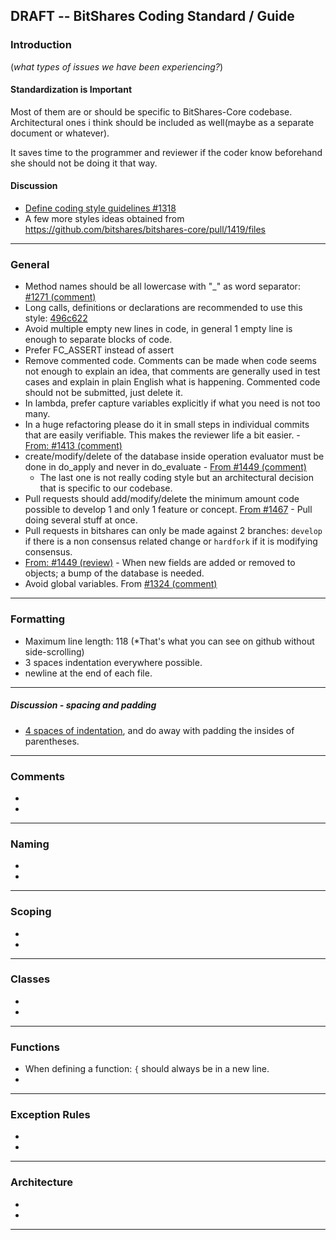 ## DRAFT -- BitShares Coding Standard / Guide

### Introduction
(*what types of issues we have been experiencing?*)

#### Standardization is Important

Most of them are or should be specific to BitShares-Core codebase. Architectural ones i think should be included as well(maybe as a separate document or whatever).

It saves time to the programmer and reviewer if the coder know beforehand she should not be doing it that way.

#### Discussion

- [Define coding style guidelines #1318](https://github.com/bitshares/bitshares-core/issues/1318)
- A few more styles ideas obtained from https://github.com/bitshares/bitshares-core/pull/1419/files

***

### General 
- Method names should be all lowercase with "_" as word separator: [#1271 (comment)](https://github.com/bitshares/bitshares-core/pull/1271#discussion_r224833813)
- Long calls, definitions or declarations are recommended to use this style: [496c622](https://github.com/bitshares/bitshares-core/commit/496c6229e13bd511c2380f9c8d540e68bd65a65d)
- Avoid multiple empty new lines in code, in general 1 empty line is enough to separate blocks of code.
- Prefer FC_ASSERT instead of assert
- Remove commented code. Comments can be made when code seems not enough to explain an idea, that comments are generally used in test cases and explain in plain English what is happening. Commented code should not be submitted, just delete it.
- In lambda, prefer capture variables explicitly if what you need is not too many.
- In a huge refactoring please do it in small steps in individual commits that are easily verifiable. This makes the reviewer life a bit easier. - [From: #1413 (comment)](https://github.com/bitshares/bitshares-core/pull/1413#issuecomment-437932230)
- create/modify/delete of the database inside operation evaluator must be done in do_apply and never in do_evaluate - [From #1449 (comment)](https://github.com/bitshares/bitshares-core/pull/1449#discussion_r236381016)
   - The last one is not really coding style but an architectural decision that is specific to our codebase.
- Pull requests should add/modify/delete the minimum amount code possible to develop 1 and only 1 feature or concept. [From #1467](https://github.com/bitshares/bitshares-core/pull/1467) - Pull doing several stuff at once.
- Pull requests in bitshares can only be made against 2 branches: `develop` if there is a non consensus related change or `hardfork` if it is modifying consensus.
- [From: #1449 (review)](https://github.com/bitshares/bitshares-core/pull/1449#pullrequestreview-185101298) - When new fields are added or removed to objects; a bump of the database is needed.
- Avoid global variables. From [#1324 (comment)](https://github.com/bitshares/bitshares-core/pull/1324#issuecomment-439715251)

***

### Formatting
- Maximum line length: 118 (*That's what you can see on github without side-scrolling)
- 3 spaces indentation everywhere possible.
- newline at the end of each file.

***

##### Discussion - spacing and padding
  - [4 spaces of indentation](https://github.com/bitshares/bitshares-core/issues/1318#issuecomment-468077506), and do away with padding the insides of parentheses.

***

### Comments
- 
- 

***

### Naming
- 
- 


***

### Scoping
- 
- 


***

### Classes
- 
- 


***

### Functions
- When defining a function:  `{` should always be in a new line.
- 

***

### Exception Rules 
- 
- 

***

### Architecture
- 
- 


*************




